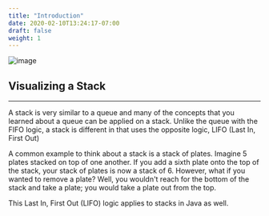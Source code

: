 ```yaml
---
title: "Introduction"
date: 2020-02-10T13:24:17-07:00
draft: false
weight: 1
--- 
```

<!--<link rel="stylesheet" href="../../style.css">-->

![image](../../img/stackIntro.png)

## Visualizing a Stack

<hr>

A stack is very similar to a queue and many of the concepts that you learned about a queue can be applied on a stack. Unlike the queue with the FIFO logic, a stack is different in that uses the opposite logic, LIFO (Last In, First Out)

A common example to think about a stack is a stack of plates. Imagine 5 plates stacked on top of one another. If you add a sixth plate onto the top of the stack, your stack of plates is now a stack of 6. However, what if you wanted to remove a plate? Well, you wouldn't reach for the bottom of the stack and take a plate; you would take a plate out from the top.

This Last In, First Out (LIFO) logic applies to stacks in Java as well.